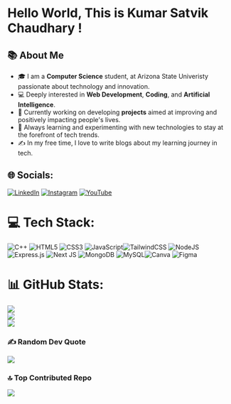 # Hello World,  This is Kumar Satvik Chaudhary !
## 📚 About Me
- 🎓 I am a **Computer Science** student, at Arizona State Univeristy passionate about technology and innovation.
- 💻 Deeply interested in **Web Development**, **Coding**, and **Artificial Intelligence**.
- 🚀 Currently working on developing **projects** aimed at improving and positively impacting people's lives.
- 🌱 Always learning and experimenting with new technologies to stay at the forefront of tech trends.
- ✍️ In my free time, I love to write blogs about my learning journey in tech.


## 🌐 Socials:
[![LinkedIn](https://img.shields.io/badge/LinkedIn-%230077B5.svg?logo=linkedin&logoColor=white)](https://linkedin.com/in/kschaudhary04) [![Instagram](https://img.shields.io/badge/Instagram-%23E4405F.svg?logo=Instagram&logoColor=white)](https://instagram.com/ks.kumarsatvik) [![YouTube](https://img.shields.io/badge/YouTube-%23FF0000.svg?logo=YouTube&logoColor=white)](https://youtube.com/@thepardesivlogger) 

# 💻 Tech Stack:
![C++](https://img.shields.io/badge/c++-%2300599C.svg?style=for-the-badge&logo=c%2B%2B&logoColor=white) ![HTML5](https://img.shields.io/badge/html5-%23E34F26.svg?style=for-the-badge&logo=html5&logoColor=white) ![CSS3](https://img.shields.io/badge/css3-%231572B6.svg?style=for-the-badge&logo=css3&logoColor=white)
![JavaScript](https://img.shields.io/badge/javascript-%23323330.svg?style=for-the-badge&logo=javascript&logoColor=%23F7DF1E)![TailwindCSS](https://img.shields.io/badge/tailwindcss-%2338B2AC.svg?style=for-the-badge&logo=tailwind-css&logoColor=white) ![NodeJS](https://img.shields.io/badge/node.js-6DA55F?style=for-the-badge&logo=node.js&logoColor=white)  ![Express.js](https://img.shields.io/badge/express.js-%23404d59.svg?style=for-the-badge&logo=express&logoColor=%2361DAFB) ![Next JS](https://img.shields.io/badge/Next-black?style=for-the-badge&logo=next.js&logoColor=white)  ![MongoDB](https://img.shields.io/badge/MongoDB-%234ea94b.svg?style=for-the-badge&logo=mongodb&logoColor=white) ![MySQL](https://img.shields.io/badge/mysql-%2300000f.svg?style=for-the-badge&logo=mysql&logoColor=white)![Canva](https://img.shields.io/badge/Canva-%2300C4CC.svg?style=for-the-badge&logo=Canva&logoColor=white) ![Figma](https://img.shields.io/badge/figma-%23F24E1E.svg?style=for-the-badge&logo=figma&logoColor=white)
# 📊 GitHub Stats:
![](https://github-readme-stats.vercel.app/api?username=ks-satvik&theme=nightowl&hide_border=false&include_all_commits=false&count_private=false)<br/>
![](https://github-readme-streak-stats.herokuapp.com/?user=ks-satvik&theme=nightowl&hide_border=false)<br/>
![](https://github-readme-stats.vercel.app/api/top-langs/?username=ks-satvik&theme=nightowl&hide_border=false&include_all_commits=false&count_private=false&layout=compact)

### ✍️ Random Dev Quote
![](https://quotes-github-readme.vercel.app/api?type=horizontal&theme=radical)

### 🔝 Top Contributed Repo
![](https://github-contributor-stats.vercel.app/api?username=ks-satvik&limit=5&theme=nord&combine_all_yearly_contributions=true)


